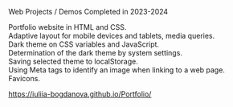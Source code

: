 Web Projects / Demos Completed in 2023-2024

Portfolio website in HTML and CSS.  
Adaptive layout for mobile devices and tablets, media queries.  
Dark theme on CSS variables and JavaScript.  
Determination of the dark theme by system settings.  
Saving selected theme to localStorage.    
Using Meta tags to identify an image when linking to a web page.  
Favicons.

https://iuliia-bogdanova.github.io/Portfolio/
